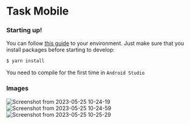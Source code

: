 # Task Mobile

### Starting up!
You can follow [this guide](https://reactnative.dev/docs/environment-setup) to your environment.
Just make sure that you install packages before starting to develop:

```bash
$ yarn install
```
You need to compile for the first time in `Android Studio`

### Images

![Screenshot from 2023-05-25 10-24-19](https://github.com/Guaynora/task_mobile/assets/48069126/930c8265-4f14-454f-adab-b9a04a73c0d7)
![Screenshot from 2023-05-25 10-24-59](https://github.com/Guaynora/task_mobile/assets/48069126/17e0815c-efeb-4603-9880-2c89c81a1859)
![Screenshot from 2023-05-25 10-25-29](https://github.com/Guaynora/task_mobile/assets/48069126/acc602a9-2ce7-48b8-aa6a-b097bfc57ae0)